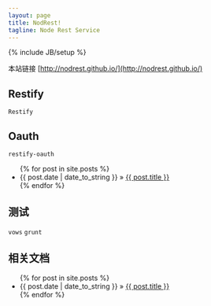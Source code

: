 ```yaml
---
layout: page
title: NodRest!
tagline: Node Rest Service
---
```

{% include JB/setup %}

本站链接 [http://nodrest.github.io/](http://nodrest.github.io/)

## Restify

`Restify`

    
## Oauth

`restify-oauth`

<ul class="posts">
  {% for post in site.posts %}
    <li><span>{{ post.date | date_to_string }}</span> &raquo; <a href="{{ BASE_PATH }}{{ post.url }}">{{ post.title }}</a></li>
  {% endfor %}
</ul>

## 测试

`vows` `grunt`

## 相关文档

<ul class="posts">
  {% for post in site.posts %}
    <li><span>{{ post.date | date_to_string }}</span> &raquo; <a href="{{ BASE_PATH }}{{ post.url }}">{{ post.title }}</a></li>
  {% endfor %}
</ul>
